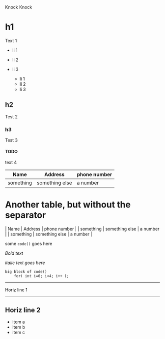 Knock Knock
# h1
Text 1

- li 1
- li 2
- li 3

    - li 1
    - li 2
    - li 3

## h2
Test 2

### h3
Test 3

#### TODO
text 4

| Name      | Address        | phone number |
| ----      | -------        | ------------ |
| something | something else | a number     |

# Another table, but without the separator
| Name      | Address        | phone number |
| something | something else | a number     |
| something | something else | a number     |

some `code()` goes here

*Bold text*


_italic text goes here_

```
big block of code()
    for( int i=0; i<4; i++ );
```

***
Horiz line 1
***

Horiz line 2
---

* item a
* item b
* item c
